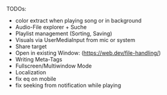 TODOs:

- color extract when playing song or in background
- Audio-File explorer + Suche
- Playlist management (Sorting, Saving)
- Visuals via UserMediaInput from mic or system
- Share target
- Open in existing Window: (https://web.dev/file-handling/)
- Writing Meta-Tags
- Fullscreen/Multiwindow Mode
- Localization
- fix eq on mobile
- fix seeking from notification while playing
